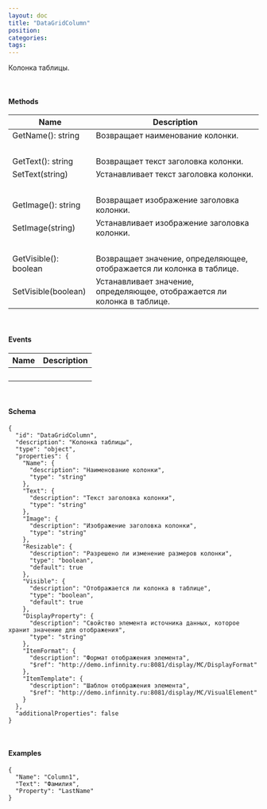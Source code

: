 ```yaml
---
layout: doc
title: "DataGridColumn"
position: 
categories: 
tags: 
---
```


Колонка таблицы.

   

#### Methods

|Name|Description|
|----|-----------|
|GetName(): string|Возвращает наименование колонки.|
| | |
|GetText(): string|Возвращает текст заголовка колонки.|
|SetText(string)|Устанавливает текст заголовка колонки.|
| | |
|GetImage(): string|Возвращает изображение заголовка колонки.|
|SetImage(string)|Устанавливает изображение заголовка колонки.|
| | |
|GetVisible(): boolean|Возвращает значение, определяющее, отображается ли колонка в таблице.|
|SetVisible(boolean)|Устанавливает значение, определяющее, отображается ли колонка в таблице.|

   

#### Events

|Name|Description|
|----|-----------|
| | |

   

#### Schema

```
{
  "id": "DataGridColumn",
  "description": "Колонка таблицы",
  "type": "object",
  "properties": {
    "Name": {
      "description": "Наименование колонки",
      "type": "string"
    },
    "Text": {
      "description": "Текст заголовка колонки",
      "type": "string"
    },
    "Image": {
      "description": "Изображение заголовка колонки",
      "type": "string"
    },
    "Resizable": {
      "description": "Разрешено ли изменение размеров колонки",
      "type": "boolean",
      "default": true
    },
    "Visible": {
      "description": "Отображается ли колонка в таблице",
      "type": "boolean",
      "default": true
    },
    "DisplayProperty": {
      "description": "Свойство элемента источника данных, которое хранит значение для отображения",
      "type": "string"
    },
    "ItemFormat": {
      "description": "Формат отображения элемента",
      "$ref": "http://demo.infinnity.ru:8081/display/MC/DisplayFormat"
    },
    "ItemTemplate": {
      "description": "Шаблон отображения элемента",
      "$ref": "http://demo.infinnity.ru:8081/display/MC/VisualElement"
    }
  },
  "additionalProperties": false
}
```

   

#### Examples

```
{
  "Name": "Column1",
  "Text": "Фамилия",
  "Property": "LastName"
}
```

 

 

